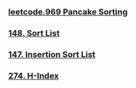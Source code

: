 ### [leetcode.969 Pancake Sorting](https://github.com/lulukdog/leetcode-Python/blob/master/Sort/Pancake%20Sorting.py)

### [148. Sort List](https://github.com/lulukdog/leetcode-Python/blob/master/Sort/Sort%20List.py)

### [147. Insertion Sort List](https://github.com/lulukdog/leetcode-Python/blob/master/Sort/Insertion%20Sort%20List.py)

### [274. H-Index](https://github.com/lulukdog/leetcode-Python/blob/master/Sort/H-Index.py)
